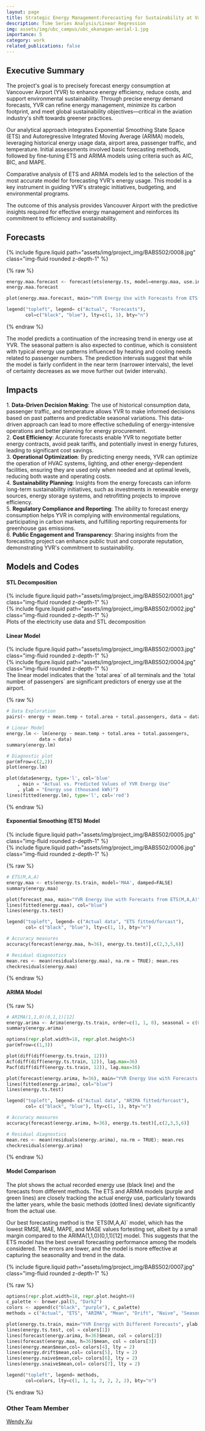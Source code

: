 ```yaml
---
layout: page
title: Strategic Energy Management:Forecasting for Sustainability at Vancouver Airport
description: Time Series Analysis/Linear Regression
img: assets/img/ubc_campus/ubc_okanagan-aerial-1.jpg
importance: 5
category: work
related_publications: false
---
```


<div class="container-fluid mt-3 md-3">

<h2>Executive Summary</h2>

<p>The project's goal is to precisely forecast energy consumption at Vancouver Airport (YVR) to enhance energy efficiency, reduce costs, and support environmental sustainability. Through precise energy demand forecasts, YVR can refine energy management, minimize its carbon footprint, and meet global sustainability objectives—critical in the aviation industry's shift towards greener practices.</p>

<p>
Our analytical approach integrates Exponential Smoothing State Space (ETS) and Autoregressive Integrated Moving Average (ARIMA) models, leveraging historical energy usage data, airport area, passenger traffic, and temperature. Initial assessments involved basic forecasting methods, followed by fine-tuning ETS and ARIMA models using criteria such as AIC, BIC, and MAPE.</p>

<p>
Comparative analysis of ETS and ARIMA models led to the selection of the most accurate model for forecasting YVR's energy usage. This model is a key instrument in guiding YVR's strategic initiatives, budgeting, and environmental programs.</p>
<p>
The outcome of this analysis provides Vancouver Airport with the predictive insights required for effective energy management and reinforces its commitment to efficiency and sustainability.</p>

</div>

<div class="container-fluid mt-3 md-3">

<div class = "mt-3 md-3">
<h2>Forecasts</h2>
</div>

<div class="row">
    <div class="col-sm mt-3 mt-md-0">
        {% include figure.liquid path="assets/img/project_img/BABS502/0008.jpg" class="img-fluid rounded z-depth-1" %}
    </div>
</div>

{% raw %}
```python
energy.maa.forecast <- forecast(ets(energy.ts, model=energy.maa, use.initial.values=TRUE), h=36)
energy.maa.forecast

plot(energy.maa.forecast, main="YVR Energy Use with Forecasts from ETS(M,A,A)", ylab = "Energy Use (thousand kWh)", xlab = "Year", xlim=c(1997, 2014), ylim=c(4800, 10800))

legend("topleft", legend= c("Actual", "Forecasts"),
       col=c("black", "blue"), lty=c(1, 1), bty="n")
```
{% endraw %}

<p>The model predicts a continuation of the increasing trend in energy use at YVR. The seasonal pattern is also expected to continue, which is consistent with typical energy use patterns influenced by heating and cooling needs related to passenger numbers. The prediction intervals suggest that while the model is fairly confident in the near term (narrower intervals), the level of certainty decreases as we move further out (wider intervals).</p>

<div class = "mt-3 md-3">
<h2>Impacts</h2>
1. <b>Data-Driven Decision Making</b>: The use of historical consumption data, passenger traffic, and temperature allows YVR to make informed decisions based on past patterns and predictable seasonal variations. This data-driven approach can lead to more effective scheduling of energy-intensive operations and better planning for energy procurement.<br>
2. <b>Cost Efficiency</b>: Accurate forecasts enable YVR to negotiate better energy contracts, avoid peak tariffs, and potentially invest in energy futures, leading to significant cost savings.<br>
3. <b>Operational Optimization</b>: By predicting energy needs, YVR can optimize the operation of HVAC systems, lighting, and other energy-dependent facilities, ensuring they are used only when needed and at optimal levels, reducing both waste and operating costs.<br>
4. <b>Sustainability Planning</b>: Insights from the energy forecasts can inform long-term sustainability initiatives, such as investments in renewable energy sources, energy storage systems, and retrofitting projects to improve efficiency.<br>
5. <b>Regulatory Compliance and Reporting</b>: The ability to forecast energy consumption helps YVR in complying with environmental regulations, participating in carbon markets, and fulfilling reporting requirements for greenhouse gas emissions.<br>
6. <b>Public Engagement and Transparency</b>: Sharing insights from the forecasting project can enhance public trust and corporate reputation, demonstrating YVR's commitment to sustainability.<br>
</div>

<div class = "mt-3 md-3">
<h2>Models and Codes</h2>
</div>

<h4>STL Decomposition</h4>

<div class="row">
    <div class="col-sm mt-3 mt-md-0">
        {% include figure.liquid path="assets/img/project_img/BABS502/0001.jpg" class="img-fluid rounded z-depth-1" %}
    </div>
    <div class="col-sm mt-3 mt-md-0">
        {% include figure.liquid path="assets/img/project_img/BABS502/0002.jpg" class="img-fluid rounded z-depth-1" %}
    </div>
</div>
<div class="caption">
Plots of the electricity use data and STL decomposition
</div>


<h4>Linear Model</h4>

<div class="row">
    <div class="col-sm mt-3 mt-md-0">
        {% include figure.liquid path="assets/img/project_img/BABS502/0003.jpg" class="img-fluid rounded z-depth-1" %}
    </div>
</div>

<div class="row">
    <div class="col-sm mt-3 mt-md-0">
        {% include figure.liquid path="assets/img/project_img/BABS502/0004.jpg" class="img-fluid rounded z-depth-1" %}
    </div>
</div>

<div class="caption">
    The linear model indicates that the `total area` of all terminals and the `total number of passengers` are significant predictors of energy use at the airport.
</div>

{% raw %}

```python
# Data Exploration
pairs(~ energy + mean.temp + total.area + total.passengers, data = data)

# Linear Model
energy.lm <- lm(energy ~ mean.temp + total.area + total.passengers, 
            data = data)
summary(energy.lm)

# Diagnostic plot
par(mfrow=c(2,2))
plot(energy.lm)

plot(data$energy, type='l', col='blue'
    , main = "Actual vs. Predicted Values of YVR Energy Use"
    , ylab = "Energy use (thousand kWh)")
lines(fitted(energy.lm), type='l', col='red')
```

{% endraw %}


<h4>Exponential Smoothing (ETS) Model</h4>

<div class="row">
    <div class="col-sm mt-3 mt-md-0">
        {% include figure.liquid path="assets/img/project_img/BABS502/0005.jpg" class="img-fluid rounded z-depth-1" %}
    </div>
</div>

<div class="row">
    <div class="col-sm mt-3 mt-md-0">
        {% include figure.liquid path="assets/img/project_img/BABS502/0006.jpg" class="img-fluid rounded z-depth-1" %}
    </div>
</div>


{% raw %}

```python
# ETS(M,A,A)
energy.maa <- ets(energy.ts.train, model='MAA', damped=FALSE)
summary(energy.maa)

plot(forecast_maa, main="YVR Energy Use with Forecasts from ETS(M,A,A)", ylab = "Energy Use (thousand kWh)", xlab = "Year")
lines(fitted(energy.maa), col="blue")
lines(energy.ts.test)

legend("topleft", legend= c("Actual data", "ETS fitted/forcast"),
       col= c("black", "blue"), lty=c(1, 1), bty="n")

# Accuracy measures
accuracy(forecast(energy.maa, h=36), energy.ts.test)[,c(2,3,5,6)]

# Residual diagnostics
mean.res <- mean(residuals(energy.maa), na.rm = TRUE); mean.res
checkresiduals(energy.maa)
```

{% endraw %}


<h4>ARIMA Model</h4>

{% raw %}

```python
# ARIMA(1,1,0)(0,1,1)[12]
energy.arima <- Arima(energy.ts.train, order=c(1, 1, 0), seasonal = c(0, 1, 1))
summary(energy.arima)

options(repr.plot.width=18, repr.plot.height=5)
par(mfrow=c(1,3))

plot(diff(diff(energy.ts.train, 12))) 
Acf(diff(diff(energy.ts.train, 12)), lag.max=36)
Pacf(diff(diff(energy.ts.train, 12)), lag.max=36)

plot(forecast(energy.arima, h=36), main="YVR Energy Use with Forecasts from ARIMA", ylab = "Energy Use (thousand kWh)", xlab = "Year")
lines(fitted(energy.arima), col="blue")
lines(energy.ts.test)

legend("topleft", legend= c("Actual data", "ARIMA fitted/forcast"),
       col= c("black", "blue"), lty=c(1, 1), bty="n")

# Accuracy measures
accuracy(forecast(energy.arima, h=36), energy.ts.test)[,c(2,3,5,6)]

# Residual diagnostics
mean.res <- mean(residuals(energy.arima), na.rm = TRUE); mean.res
checkresiduals(energy.arima)
```
{% endraw %}


<h4>Model Comparison</h4>

<p>
The plot shows the actual recorded energy use (black line) and the forecasts from different methods. The ETS and ARIMA models (purple and green lines) are closely tracking the actual energy use, particularly towards the latter years, while the basic methods (dotted lines) deviate significantly from the actual use.
</p>

<p>
Our best forecasting method is the `ETS(M,A,A)` model, which has the lowest RMSE, MAE, MAPE, and MASE values fortesting set, albeit by a small margin compared to the ARIMA(1,1,0)(0,1,1)[12] model. This suggests that the ETS model has the best overall forecasting performance among the models considered. The errors are lower, and the model is more effective at capturing the seasonality and trend in the data.
</p>

<div class="row">
    <div class="col-sm mt-3 mt-md-0">
        {% include figure.liquid path="assets/img/project_img/BABS502/0007.jpg" class="img-fluid rounded z-depth-1" %}
    </div>
</div>

{% raw %}

```python
options(repr.plot.width=18, repr.plot.height=9)
c_palette <- brewer.pal(5, "Dark2")
colors <- append(c("black", "purple"), c_palette)
methods = c("Actual", "ETS", "ARIMA", "Mean", "Drift", "Naive", "Seasonal naive")

plot(energy.ts.train, main="YVR Energy with Different Forecasts", ylab = "Energy Use (thousand kWh)", xlab = "Year", xlim=c(1997, 2011), ylim=c(4800, 8800))
lines(energy.ts.test, col = colors[1])
lines(forecast(energy.arima, h=36)$mean, col = colors[2])
lines(forecast(energy.maa, h=36)$mean, col = colors[3])
lines(energy.mean$mean,col= colors[4], lty = 2)
lines(energy.drift$mean,col= colors[5], lty = 2)
lines(energy.naive$mean,col= colors[6], lty = 2) 
lines(energy.snaive$mean,col= colors[7], lty = 2)

legend("topleft", legend= methods,
       col=colors, lty=c(1, 1, 1, 2, 2, 2, 2), bty="n")
```

{% endraw %}


<div class="container-fluid mt-3 md-3">

<h3>Other Team Member</h3>
    <div class="row">
        <a href = "https://www.linkedin.com/in/wendyxu09/">Wendy Xu</a>
    </div>
</div>